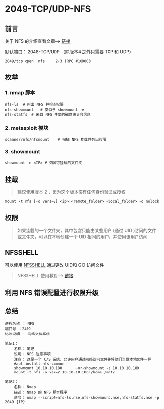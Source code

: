 # 2049-TCP/UDP-NFS

## 前言

关于 NFS 的介绍查看文章--> [链接](../../../计算机网络/端口&协议/nfs-jie-shao.md)

默认端口： 2048-TCP/UDP （除版本4 之外只需要 TCP 和 UDP）

```shell
2049/tcp open  nfs     2-3 (RPC #100003
```

## 枚举

### 1. nmap 脚本

```shell
nfs-ls 	# 列出 NFS 并检查权限
nfs-showmount 	# 类似于 showmount -e
nfs-statfs 	# 来自 NFS 共享的磁盘统计和信息
```

### 2. metasploit 模块

```shell
scanner/nfs/nfsmount 	# 扫描 NFS 挂载并列出权限
```

### 3. showmount

```shell
showmount -e <IP> # 列出可挂载的文件夹
```

## 挂载

> 建议使用版本 2 ，因为这个版本没有任何身份验证或授权

```shell
mount -t nfs [-o vers=2] <ip>:<remote_folder> <local_folder> -o nolock
```

## 权限

> 如果挂载的一个文件夹，其中包含只能由某些用户 (通过 UID )访问的文件或文件夹，可以在本地创建一个 UID 相同的用户，并使用该用户访问

## NFSSHELL

可以使用 [NFSSHELL](https://github.com/NetDirect/nfsshell) 通过更改 UID和 GID 访问文件

> NFSSHELL 使用教程--> [链接](https://www.pentestpartners.com/security-blog/using-nfsshell-to-compromise-older-environments/)

## 利用 NFS 错误配置进行权限升级

## 总结

```shell
进程名称 ： NFS
端口号 ：2409
协议说明 ： 网络文件系统

笔记1：
	名称： 笔记
	说明： NFS 注意事项
	注意： 这是一个 C/S 系统，允许用户通过网络访问文件并将他们当做本地文件一样
	#apt install nfs-common
	showmount 10.10.10.180      ~or~showmount -e 10.10.10.180
	mount -t nfs -o ver=2 10.10.10.180:/home /mnt/

笔记2：
	名称： Nmap
	描述： Nmap 的 NFS 脚本程序
	命令： nmap --script=nfs-ls.nse,nfs-showmount.nse,nfs-statfs.nse -p 2049 {IP}
```
